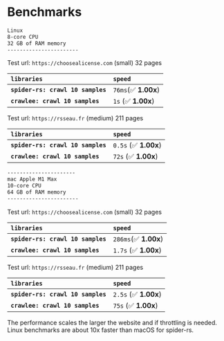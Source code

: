 # Benchmarks

```sh
Linux
8-core CPU
32 GB of RAM memory
-----------------------
```

Test url: `https://choosealicense.com` (small)
32 pages

| `libraries`                       | `speed`               |
| :-------------------------------- | :-------------------- |
| **`spider-rs: crawl 10 samples`** | `76ms`(✅ **1.00x**)  |
| **`crawlee: crawl 10 samples`**   | `1s` (✅ **1.00x**) |

Test url: `https://rsseau.fr` (medium)
211 pages

| `libraries`                       | `speed`              |
| :-------------------------------- | :------------------- |
| **`spider-rs: crawl 10 samples`** | `0.5s` (✅ **1.00x**)  |
| **`crawlee: crawl 10 samples`**   | `72s` (✅ **1.00x**) |

```sh
----------------------
mac Apple M1 Max
10-core CPU
64 GB of RAM memory
-----------------------
```

Test url: `https://choosealicense.com` (small)
32 pages

| `libraries`                       | `speed`               |
| :-------------------------------- | :-------------------- |
| **`spider-rs: crawl 10 samples`** | `286ms`(✅ **1.00x**) |
| **`crawlee: crawl 10 samples`**   | `1.7s` (✅ **1.00x**) |

Test url: `https://rsseau.fr` (medium)
211 pages

| `libraries`                       | `speed`               |
| :-------------------------------- | :-------------------- |
| **`spider-rs: crawl 10 samples`** | `2.5s` (✅ **1.00x**) |
| **`crawlee: crawl 10 samples`**   | `75s` (✅ **1.00x**)  |

The performance scales the larger the website and if throttling is needed. Linux benchmarks are about 10x faster than macOS for spider-rs.